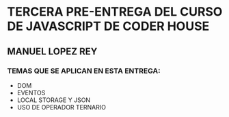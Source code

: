 # TERCERA PRE-ENTREGA DEL CURSO DE JAVASCRIPT DE CODER HOUSE

## MANUEL LOPEZ REY

### TEMAS QUE SE APLICAN EN ESTA ENTREGA:
- DOM
- EVENTOS
- LOCAL STORAGE Y JSON
- USO DE OPERADOR TERNARIO